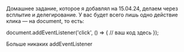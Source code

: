 Домашнее задание, которое я добавлял на 15.04.24, делаем через всплытие и делегирование. У вас будет всего лишь одно действие клика — на document, то есть:

document.addEventListener('click', () => {
// ваш код здесь
});

Больше никаких addEventListener
